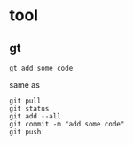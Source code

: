 # tool

## gt

```
gt add some code

```

same as 

```
git pull
git status
git add --all
git commit -m "add some code"
git push
```
